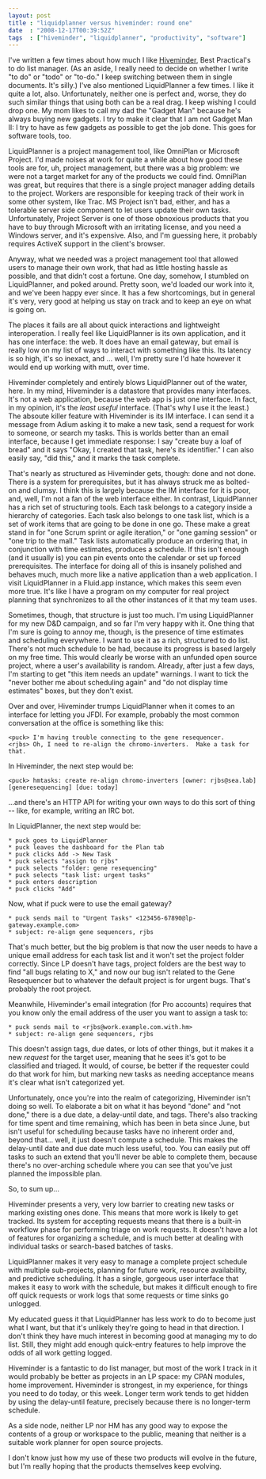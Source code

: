```yaml
---
layout: post
title : "liquidplanner versus hiveminder: round one"
date  : "2008-12-17T00:39:52Z"
tags  : ["hiveminder", "liquidplanner", "productivity", "software"]
---
```

I've written a few times about how much I like
[Hiveminder](http://rjbs.manxome.org/rubric/entries/tags/hiveminder), Best
Practical's to do list manager.  (As an aside, I really need to decide on
whether I write "to do" or "todo" or "to-do."  I keep switching between them in
single documents.  It's silly.)  I've also mentioned LiquidPlanner a few times.
I like it quite a lot, also.  Unfortunately, neither one is perfect and, worse,
they do such similar things that using both can be a real drag.  I keep wishing
I could drop one.  My mom likes to call my dad the "Gadget Man" because he's
always buying new gadgets.  I try to make it clear that I am not Gadget Man II:
I try to have as few gadgets as possible to get the job done.  This goes for
software tools, too.

LiquidPlanner is a project management tool, like OmniPlan or Microsoft Project.
I'd made noises at work for quite a while about how good these tools are for,
uh, project management, but there was a big problem:  we were not a target
market for any of the products we could find.  OmniPlan was great, but requires
that there is a single project manager adding details to the project.  Workers
are responsible for keeping track of their work in some other system, like
Trac.  MS Project isn't bad, either, and has a tolerable server side component
to let users update their own tasks.  Unfortunately, Project Server is one of
those obnoxious products that you have to buy through Microsoft with an
irritating license, and you need a Windows server, and it's expensive.  Also,
and I'm guessing here, it probably requires ActiveX support in the client's
browser.

Anyway, what we needed was a project management tool that allowed users to
manage their own work, that had as little hosting hassle as possible, and that
didn't cost a fortune.  One day, somehow, I stumbled on LiquidPlanner, and
poked around.  Pretty soon, we'd loaded our work into it, and we've been happy
ever since.  It has a few shortcomings, but in general it's very, very good at
helping us stay on track and to keep an eye on what is going on.

The places it fails are all about quick interactions and lightweight
interoperation.  I really feel like LiquidPlanner is its own application, and
it has one interface: the web.  It does have an email gateway, but email is
really low on my list of ways to interact with something like this.  Its
latency is so high, it's so inexact, and ... well, I'm pretty sure I'd hate
however it would end up working with mutt, over time.

Hiveminder completely and entirely blows LiquidPlanner out of the water, here.
In my mind, Hiveminder is a datastore that provides many interfaces.  It's not
a web application, because the web app is just one interface.  In fact, in my
opinion, it's the *least useful* interface.  (That's why I use it the least.)
The absoute killer feature with Hiveminder is its IM interface.  I can send it
a message from Adium asking it to make a new task, send a request for work to
someone, or search my tasks.  This is worlds better than an email interface,
because I get immediate response: I say "create buy a loaf of bread" and it
says "Okay, I created that task, here's its identifier." I can also easily say,
"did this," and it marks the task complete.

That's nearly as structured as Hiveminder gets, though: done and not done.
There is a system for prerequisites, but it has always struck me as bolted-on
and clumsy.  I think this is largely because the IM interface for it is poor,
and, well, I'm not a fan of the web interface either.  In contrast,
LiquidPlanner has a rich set of structuring tools.  Each task belongs to a
category inside a hierarchy of categories.  Each task also belongs to one task
list, which is a set of work items that are going to be done in one go.  These
make a great stand in for "one Scrum sprint or agile iteration," or "one gaming
session" or "one trip to the mall."  Task lists automatically produce an
ordering that, in conjunction with time estimates, produces a schedule.  If
this isn't enough (and it usually is) you can pin events onto the calendar or
set up forced prerequisites.  The interface for doing all of this is insanely
polished and behaves much, much more like a native application than a web
application.  I visit LiquidPlanner in a Fluid.app instance, which makes this
seem even more true.  It's like I have a program on my computer for real
project planning that synchronizes to all the other instances of it that my
team uses.

Sometimes, though, that structure is just too much.  I'm using LiquidPlanner
for my new D&D campaign, and so far I'm very happy with it.  One thing that I'm
sure is going to annoy me, though, is the presence of time estimates and
scheduling everywhere.  I want to use it as a rich, structured to do list.
There's not much schedule to be had, because its progress is based largely on
my free time.  This would clearly be worse with an unfunded open source
project, where a user's availability is random.  Already, after just a few
days, I'm starting to get "this item needs an update" warnings.  I want to
tick the "never bother me about scheduling again" and "do not display time
estimates" boxes, but they don't exist.

Over and over, Hiveminder trumps LiquidPlanner when it comes to an interface
for letting you JFDI.  For example, probably the most common conversation at
the office is something like this:

    <puck> I'm having trouble connecting to the gene resequencer.
    <rjbs> Oh, I need to re-align the chromo-inverters.  Make a task for that.

In Hiveminder, the next step would be:

    <puck> hmtasks: create re-align chromo-inverters [owner: rjbs@sea.lab]
    [generesequencing] [due: today]

...and there's an HTTP API for writing your own ways to do this sort of thing
-- like, for example, writing an IRC bot.

In LiquidPlanner, the next step would be:

    * puck goes to LiquidPlanner
    * puck leaves the dashboard for the Plan tab
    * puck clicks Add -> New Task
    * puck selects "assign to rjbs"
    * puck selects "folder: gene resequencing"
    * puck selects "task list: urgent tasks"
    * puck enters description
    * puck clicks "Add"

Now, what if puck were to use the email gateway?

    * puck sends mail to "Urgent Tasks" <123456-67890@lp-gateway.example.com>
    * subject: re-align gene sequencers, rjbs

That's much better, but the big problem is that now the user needs to have a
unique email address for each task list and it won't set the project folder
correctly.  Since LP doesn't have tags, project folders are the best way to
find "all bugs relating to X," and now our bug isn't related to the Gene
Resequencer but to whatever the default project is for urgent bugs.  That's
probably the root project.

Meanwhile, Hiveminder's email integration (for Pro accounts) requires that you
know only the email address of the user you want to assign a task to:

    * puck sends mail to <rjbs@work.example.com.with.hm>
    * subject: re-align gene sequencers, rjbs

This doesn't assign tags, due dates, or lots of other things, but it makes it a
new *request* for the target user, meaning that he sees it's got to be
classified and triaged.  It would, of course, be better if the requester could
do that work for him, but marking new tasks as needing acceptance means it's
clear what isn't categorized yet.

Unfortunately, once you're into the realm of categorizing, Hiveminder isn't
doing so well.  To elaborate a bit on what it has beyond "done" and "not done,"
there is a due date, a delay-until date, and tags.  There's also tracking for
time spent and time remaining, which has been in beta since June, but isn't
useful for scheduling because tasks have no inherent order and, beyond that...
well, it just doesn't compute a schedule.  This makes the delay-until date and
due date much less useful, too.  You can easily put off tasks to such an extend
that you'll never be able to complete them, because there's no over-arching
schedule where you can see that you've just planned the impossible plan.

So, to sum up...

Hiveminder presents a very, very low barrier to creating new tasks or marking
existing ones done.  This means that more work is likely to get tracked.  Its
system for accepting requests means that there is a built-in workflow phase for
performing triage on work requests.  It doesn't have a lot of features for
organizing a schedule, and is much better at dealing with individual tasks or
search-based batches of tasks.

LiquidPlanner makes it very easy to manage a complete project schedule with
multiple sub-projects, planning for future work, resource availability, and
predictive scheduling.  It has a single, gorgeous user interface that makes it
easy to work with the schedule, but makes it difficult enough to fire off quick
requests or work logs that some requests or time sinks go unlogged.

My educated guess it that LiquidPlanner has less work to do to become just what
I want, but that it's unlikely they're going to head in that direction.  I
don't think they have much interest in becoming good at managing my to do list.
Still, they might add enough quick-entry features to help improve the odds of
all work getting logged.

Hiveminder is a fantastic to do list manager, but most of the work I track in
it would probably be better as projects in an LP space: my CPAN modules, home
improvement.  Hiveminder is strongest, in my experience, for things you need to
do today, or this week.  Longer term work tends to get hidden by using the
delay-until feature, precisely because there is no longer-term schedule.

As a side node, neither LP nor HM has any good way to expose the contents of a
group or workspace to the public, meaning that neither is a suitable work
planner for open source projects.

I don't know just how my use of these two products will evolve in the future,
but I'm really hoping that the products themselves keep evolving.

